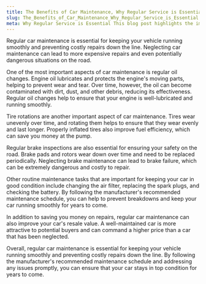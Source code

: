 ```yaml
---
title: The Benefits of Car Maintenance, Why Regular Service is Essential
slug: The_Benefits_of_Car_Maintenance_Why_Regular_Service_is_Essential
meta: Why Regular Service is Essential This blog post highlights the importance of regular car maintenance in improving fuel economy, safety, and the lifespan of your vehicle. It stresses the importance of catching potential problems early and keeping up with regular inspections and replacements.
---
```


Regular car maintenance is essential for keeping your vehicle running smoothly and preventing costly repairs down the line. Neglecting car maintenance can lead to more expensive repairs and even potentially dangerous situations on the road.

One of the most important aspects of car maintenance is regular oil changes. Engine oil lubricates and protects the engine's moving parts, helping to prevent wear and tear. Over time, however, the oil can become contaminated with dirt, dust, and other debris, reducing its effectiveness. Regular oil changes help to ensure that your engine is well-lubricated and running smoothly.

Tire rotations are another important aspect of car maintenance. Tires wear unevenly over time, and rotating them helps to ensure that they wear evenly and last longer. Properly inflated tires also improve fuel efficiency, which can save you money at the pump.

Regular brake inspections are also essential for ensuring your safety on the road. Brake pads and rotors wear down over time and need to be replaced periodically. Neglecting brake maintenance can lead to brake failure, which can be extremely dangerous and costly to repair.

Other routine maintenance tasks that are important for keeping your car in good condition include changing the air filter, replacing the spark plugs, and checking the battery. By following the manufacturer's recommended maintenance schedule, you can help to prevent breakdowns and keep your car running smoothly for years to come.

In addition to saving you money on repairs, regular car maintenance can also improve your car's resale value. A well-maintained car is more attractive to potential buyers and can command a higher price than a car that has been neglected.

Overall, regular car maintenance is essential for keeping your vehicle running smoothly and preventing costly repairs down the line. By following the manufacturer's recommended maintenance schedule and addressing any issues promptly, you can ensure that your car stays in top condition for years to come.
